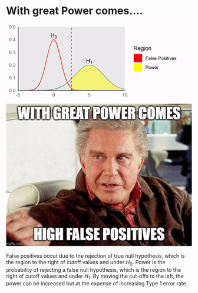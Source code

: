 # With great Power comes....

![](../images/powerFPTradeOff.gif)

False positives occur due to the rejection of true null hypothesis, which is the region to the right of cutoff values and under $H_0$. Power is the probability of rejecting a false null hypothesis, which is the region to the right of cutoff values and under $H_1$. By moving the cut-offs to the left, the power can be increased but at the expense of increasing Type 1 error rate. 
